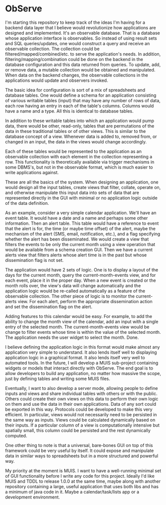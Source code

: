 ObServe
====
I'm starting this repository to keep track of the ideas I'm having for a backend data layer that I believe would revolutionize how applications are designed and implemented.  It's an observable database.  That is a database whose application interface is observables.  So instead of using result sets and SQL queries/updates, one would construct a query and receive an observable collection.  The collection could be filtered/mapped/combined/etc. to serve the application's needs.  In addition, filtering/mapping/combination could be done on the backend in the database configuration and this data returned from queries.  To update, add, or remove data, a mutable collection would be obtained and manipulated.  When data on the backend changes, the observable collections in the applications would update and observers invoked.

The basic idea for configuration is sort of a mix of spreadsheets and database tables.  One would define a schema for an application consisting of various writable tables (input) that may have any number of rows of data, each row having an entry in each of the table's columns.  Columns would have a name and a type.  All this is identical to database tables.

In addition to these writable tables into which an application would pump data, there would be other, read-only, tables that are permutations of the data in these traditional tables or of other views.  This is similar to the database concept of a view.  Whenever data is added to, removed from, or changed in an input, the data in the views would change accordingly.

Each of these tables would be represented to the application as an observable collection with each element in the collection representing a row.  This functionality is theoretically available via trigger mechanisms in some DBMS's, but not in the observable format, which is much easier to write applications against.

These are all the basics of the system.  When designing an application, one would design all the input tables, create views that filter, collate, operate on, and otherwise manipulate this input data into sets of data that are represented directly in the GUI with minimal or no application logic outside of the data definition.

As an example, consider a very simple calendar application.  We'll have an event table.  It would have a date and a name and perhaps some other information.  Then an alert table.  This table would have a reference to event that the alert is for, the time (or maybe time offset) of the alert, maybe the mechanism of the alert (SMS, email, notification, etc.), and a flag specifying whether the alert has been disseminated.  We would create a view that filters the events to be only the current month using a view operation that would be available from a schema creation GUI.  Then we have a current alerts view that filters alerts whose alert time is in the past but whose dissemination flag is not set.

The application would have 2 sets of logic.  One is to display a layout of the days for the current month, query the current-month-events view, and for each event, place it in the proper day.  When a new event is created or the month rolls over, the view's data will change automatically and the application logic would be re-called automatically as a feature of the observable collection.  The other piece of logic is to monitor the current-alerts view.  For each alert, perform the appropriate dissemination action and set the dissemination flag on the alert.

Adding features to this calendar would be easy.  For example, to add the ability to change the month view of the calendar, add an input with a single entry of the selected month.  The current-month-events view would be change to filter events whose time is within the value of the selected month.  The application needs the user widget to select the month.  Done.

I believe defining the application logic in this format would make almost any application very simple to understand.  It also lends itself well to displaying application logic in a graphical format. It also lends itself very well to automated tools.  In the future, I will develop a MUIS sub-project containing widgets or models that interact directly with ObServe.  The end goal is to allow developers to build any application, no matter how massive the scope, just by defining tables and writing some MUIS files.

Eventually, I want to also develop a server mode, allowing people to define inputs and views and share individual tables with others or with the public.  Others could create their own views on this data to perform their own logic on them and use the data in their own applications.  Data of any sort could be exported in this way.  Protocols could be developed to make this very efficient.  In particular, views would not necessarily need to be persisted in the same way as inputs.  Views could be calculated dynamically based on their inputs.  If a particular column of a view is computationally intensive but spatially small, this column could be persisted and the rest dynamically computed.

One other thing to note is that a universal, bare-bones GUI on top of this framework could be very useful by itself.  It could expose and manipulate data in similar ways to spreadsheets but in a more structured and powerful way.

My priority at the moment is MUIS.  I want to have a well-running minimal set of GUI functionality before I write any code for this project.  Ideally I'd like MUIS and TDDL to release 1.0.0 at the same time, maybe along with another repository containing a large, useful application that uses both libs and has a minimum of java code in it.  Maybe a calendar/task/lists app or a development environment.
